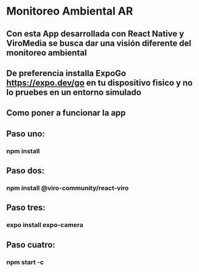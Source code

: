 # Monitoreo Ambiental AR

## Con esta App desarrollada con React Native y ViroMedia se busca dar una visión diferente del monitoreo ambiental 

## De preferencia installa ExpoGo https://expo.dev/go en tu dispositivo fisico y no lo pruebes en un entorno simulado 
## Como poner a funcionar la app
## Paso uno: 
### npm install
## Paso dos: 
### npm install @viro-community/react-viro
## Paso tres:
### expo install expo-camera
## Paso cuatro: 
### npm start -c 
